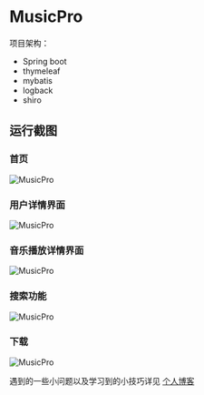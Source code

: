 # MusicPro
项目架构：
* Spring boot
* thymeleaf
* mybatis
* logback
* shiro

## 运行截图
### 首页
![MusicPro](https://github.com/baifenghe/MusicPro/raw/master/imgs/1.png)
### 用户详情界面
![MusicPro](https://github.com/baifenghe/MusicPro/raw/master/imgs/2.png)
### 音乐播放详情界面
![MusicPro](https://github.com/baifenghe/MusicPro/raw/master/imgs/3.png)
### 搜索功能
![MusicPro](https://github.com/baifenghe/MusicPro/raw/master/imgs/4.png)
### 下载
![MusicPro](https://github.com/baifenghe/MusicPro/raw/master/imgs/5.png)


遇到的一些小问题以及学习到的小技巧详见 [个人博客](https://baifenghe.github.io/blog/java/2017/12/22/%E5%8D%95%E9%A1%B5%E9%9D%A2%E5%BA%94%E7%94%A8%E5%AE%9E%E6%88%98.html)

